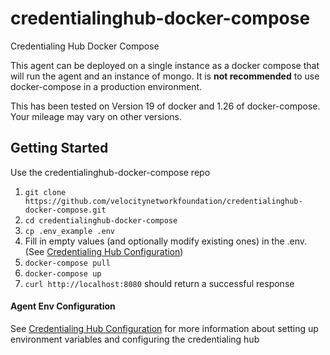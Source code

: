# credentialinghub-docker-compose
Credentialing Hub Docker Compose

This agent can be deployed on a single instance as a docker compose that will run the agent and an instance of mongo.
It is **not recommended** to use docker-compose in a production environment.

This has been tested on Version 19 of docker and 1.26 of docker-compose. Your mileage may vary on other versions.

## Getting Started

Use the credentialinghub-docker-compose repo 
1. `git clone https://github.com/velocitynetworkfoundation/credentialinghub-docker-compose.git`
1. `cd credentialinghub-docker-compose`
1. `cp .env_example .env`
1. Fill in empty values (and optionally modify existing ones) in the .env. (See [Credentialing Hub Configuration](https://www.velocitynetwork.foundation/main/developers-guide-credentialing-hub-operation#hub-server-configuration))
1. `docker-compose pull`
1. `docker-compose up`
1. `curl http://localhost:8080` should return a successful response


#### Agent Env Configuration

See [Credentialing Hub Configuration](https://www.velocitynetwork.foundation/main/developers-guide-credentialing-hub-operation#hub-server-configuration)
for more information about setting up environment variables and configuring the credentialing hub

